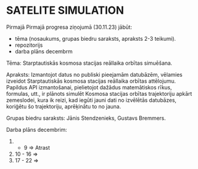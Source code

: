 # SATELITE SIMULATION



Pirmajā Pirmajā progresa ziņojumā (30.11.23) jābūt: 
 -  tēma (nosaukums, grupas biedru saraksts, apraksts 2-3 teikumi).
 -  repozitorijs
 -  darba plāns decembrm


Tēma: Starptautiskās kosmosa stacijas reāllaika orbītas simuēšana.

Apraksts: Izmantojot datus no publiski pieejamām datubāzēm, vēlamies izveidot Starptautiskās kosmosa stacijas reāllaika orbītas attēlojumu. Papildus API izmantošanai, pielietojot dažādus matemātiskos rīkus, formulas, utt., ir plānots simulēt Kosmosa stacijas orbītas trajektoriju apkārt zemeslodei, kura ik reizi, kad iegūti jauni dati no izvēlētās datubāzes, koriģētu šo trajektoriju, aprēķinātu to no jauna.

Grupas biedru saraksts: Jānis Stendzenieks, Gustavs Bremmers.


Darba plāns decembrim:

1) - 9 => Atrast 
1) 10 - 16 => 
1) 17 - 22 => 
